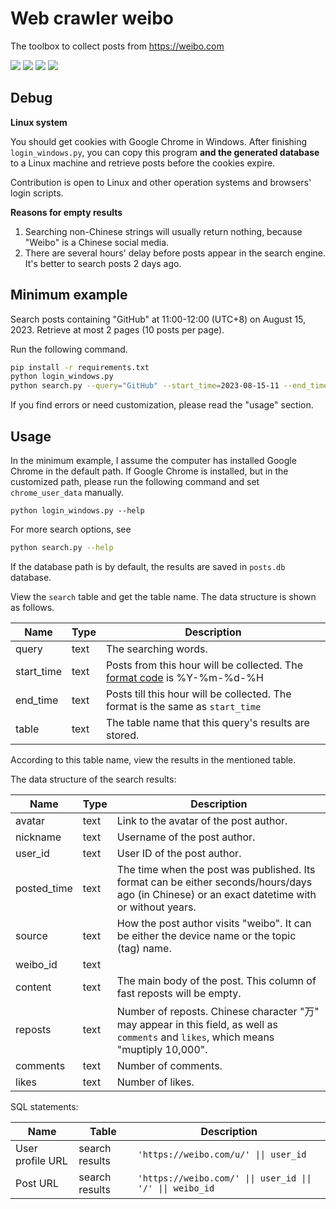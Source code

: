 # Web crawler weibo

 The toolbox to collect posts from https://weibo.com

![](https://shields.io/badge/dependencies-Python_3.11-blue?style=flat-square)
![](https://shields.io/badge/dependencies-Google_Chrome_≥_114-blue?style=flat-square)
![](https://shields.io/badge/tests-Google_Chrome_117_✔-brightgreen?style=flat-square)
![](https://shields.io/badge/OS-Windows_10_64--bit-lightgray?style=flat-square)

## Debug

**Linux system**

You should get cookies with Google Chrome in Windows. After finishing `login_windows.py`, you can copy this program **and the generated database** to a Linux machine and retrieve posts before the cookies expire.

Contribution is open to Linux and other operation systems and browsers' login scripts.

**Reasons for empty results**

1. Searching non-Chinese strings will usually return nothing, because "Weibo" is a Chinese social media. 
2. There are several hours' delay before posts appear in the search engine. It's better to search posts 2 days ago.

## Minimum example

Search posts containing "GitHub" at 11:00-12:00 (UTC+8) on August 15, 2023. Retrieve at most 2 pages (10 posts per page).

Run the following command.

```bash
pip install -r requirements.txt
python login_windows.py
python search.py --query="GitHub" --start_time=2023-08-15-11 --end_time=2023-08-15-12 --max_page=2
```

If you find errors or need customization, please read the "usage" section.

## Usage

In the minimum example, I assume the computer has installed Google Chrome in the default path. If Google Chrome is installed, but in the customized path, please run the following command and set `chrome_user_data` manually.

```
python login_windows.py --help
```

For more search options, see

```bash
python search.py --help
```

If the database path is by default, the results are saved in `posts.db` database.

View the `search` table and get the table name. The data structure is shown as follows.

| Name       | Type | Description                                                  |
| ---------- | ---- | ------------------------------------------------------------ |
| query      | text | The searching words.                                         |
| start_time | text | Posts from this hour will be collected. The [format code](https://docs.python.org/3/library/datetime.html#strftime-and-strptime-format-codes) is %Y-%m-%d-%H |
| end_time   | text | Posts till this hour will be collected. The format is the same as `start_time` |
| table      | text | The table name that this query's results are stored.         |

According to this table name, view the results in the mentioned table.


The data structure of the search results:

| Name        | Type | Description                                                  |
| ----------- | ---- | ------------------------------------------------------------ |
| avatar      | text | Link to the avatar of the post author.                       |
| nickname    | text | Username of the post author.                                 |
| user_id     | text | User ID of the post author.                                  |
| posted_time | text | The time when the post was published. Its format can be either seconds/hours/days ago (in Chinese) or an exact datetime with or without years. |
| source      | text | How the post author visits "weibo". It can be either the device name or the topic (tag) name. |
| weibo_id    | text |                                                              |
| content     | text | The main body of the post. This column of fast reposts will be empty. |
| reposts     | text | Number of reposts. Chinese character "万" may appear in this field, as well as `comments` and `likes`, which means "muptiply 10,000". |
| comments    | text | Number of comments.                                          |
| likes       | text | Number of likes.                                             |

SQL statements:

<table>
<thead>
<tr><th>Name</th><th>Table</th><th>Description</th></tr>
</thead>
<tbody>
    <tr>
        <td>User profile URL</td>
        <td>search results</td>
        <td><code>'https://weibo.com/u/' || user_id</code></td>
    </tr>
    <tr>
        <td>Post URL</td>
        <td>search results</td>
        <td><code>'https://weibo.com/' || user_id || '/' || weibo_id</code></td>
    </tr>
</tbody>
</table>

